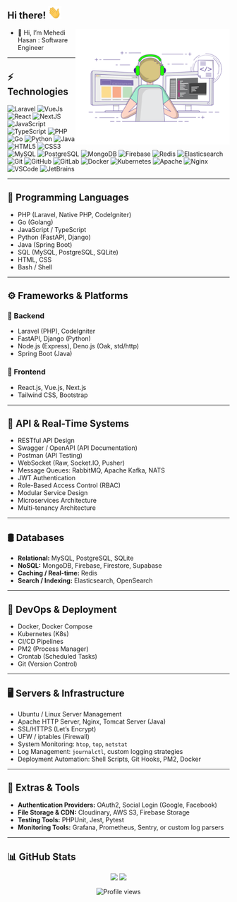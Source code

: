 ## Hi there! <img src="https://github.com/inspirasiprogrammer/inspirasiprogrammer/blob/main/wave.gif" width="30px">
<img align="right" alt="GIF" src="https://raw.githubusercontent.com/devSouvik/devSouvik/master/gif3.gif" width="350" style="max-width: 100%;">

- 👋 Hi, I’m Mehedi Hasan : Software Engineer
---

## ⚡ Technologies

![Laravel](https://img.shields.io/badge/-Laravel-00599C?style=flat-square&logo=Laravel)
![VueJs](https://img.shields.io/badge/vuejs-3.x-brightgreen.svg?style=flat-square)
![React](https://img.shields.io/badge/-React-black?style=flat-square&logo=react)
![NextJS](https://img.shields.io/badge/-Next.js-black?style=flat-square&logo=next.js)
![JavaScript](https://img.shields.io/badge/-JavaScript-black?style=flat-square&logo=javascript)
![TypeScript](https://img.shields.io/badge/-TypeScript-blue?style=flat-square&logo=typescript)
![PHP](https://img.shields.io/badge/-PHP-black?style=flat-square&logo=php)
![Go](https://img.shields.io/badge/-Golang-00ADD8?style=flat-square&logo=go)
![Python](https://img.shields.io/badge/-Python-black?style=flat-square&logo=python)
![Java](https://img.shields.io/badge/-Java-black?style=flat-square&logo=java)
![HTML5](https://img.shields.io/badge/-HTML5-E34F26?style=flat-square&logo=html5&logoColor=white)
![CSS3](https://img.shields.io/badge/-CSS3-1572B6?style=flat-square&logo=css3)
![MySQL](https://img.shields.io/badge/-MySQL-black?style=flat-square&logo=mysql)
![PostgreSQL](https://img.shields.io/badge/-PostgreSQL-336791?style=flat-square&logo=postgresql)
![MongoDB](https://img.shields.io/badge/-MongoDB-4EA94B?style=flat-square&logo=mongodb)
![Firebase](https://img.shields.io/badge/-Firebase-FFA611?style=flat-square&logo=firebase)
![Redis](https://img.shields.io/badge/-Redis-black?style=flat-square&logo=redis)
![Elasticsearch](https://img.shields.io/badge/-Elasticsearch-black?style=flat-square&logo=elasticsearch)
![Git](https://img.shields.io/badge/-Git-black?style=flat-square&logo=git)
![GitHub](https://img.shields.io/badge/-GitHub-181717?style=flat-square&logo=github)
![GitLab](https://img.shields.io/badge/-GitLab-FCA121?style=flat-square&logo=gitlab)
![Docker](https://img.shields.io/badge/-Docker-black?style=flat-square&logo=docker)
![Kubernetes](https://img.shields.io/badge/-Kubernetes-black?style=flat-square&logo=kubernetes)
![Apache](https://img.shields.io/badge/-Apache-black?style=flat-square&logo=apache)
![Nginx](https://img.shields.io/badge/-Nginx-black?style=flat-square&logo=nginx)
![VSCode](https://img.shields.io/badge/-VSCode-black?style=flat-square&logo=visualstudiocode)
![JetBrains](https://img.shields.io/badge/-JetBrains-black?style=flat-square&logo=jetbrains)

---

## 🧠 Programming Languages

- PHP (Laravel, Native PHP, CodeIgniter)  
- Go (Golang)  
- JavaScript / TypeScript  
- Python (FastAPI, Django)  
- Java (Spring Boot)  
- SQL (MySQL, PostgreSQL, SQLite)  
- HTML, CSS  
- Bash / Shell  

---

## ⚙️ Frameworks & Platforms

### 🔧 Backend
- Laravel (PHP), CodeIgniter  
- FastAPI, Django (Python)  
- Node.js (Express), Deno.js (Oak, std/http)  
- Spring Boot (Java)  

### 🎨 Frontend
- React.js, Vue.js, Next.js  
- Tailwind CSS, Bootstrap  

---

## 🔗 API & Real-Time Systems

- RESTful API Design  
- Swagger / OpenAPI (API Documentation)  
- Postman (API Testing)  
- WebSocket (Raw, Socket.IO, Pusher)  
- Message Queues: RabbitMQ, Apache Kafka, NATS  
- JWT Authentication  
- Role-Based Access Control (RBAC)  
- Modular Service Design  
- Microservices Architecture  
- Multi-tenancy Architecture  

---

## 🛢 Databases

- **Relational:** MySQL, PostgreSQL, SQLite  
- **NoSQL:** MongoDB, Firebase, Firestore, Supabase  
- **Caching / Real-time:** Redis  
- **Search / Indexing:** Elasticsearch, OpenSearch  

---

## 🐳 DevOps & Deployment

- Docker, Docker Compose  
- Kubernetes (K8s)  
- CI/CD Pipelines  
- PM2 (Process Manager)  
- Crontab (Scheduled Tasks)  
- Git (Version Control)  

---

## 🖥 Servers & Infrastructure

- Ubuntu / Linux Server Management  
- Apache HTTP Server, Nginx, Tomcat Server (Java)  
- SSL/HTTPS (Let’s Encrypt)  
- UFW / iptables (Firewall)  
- System Monitoring: `htop`, `top`, `netstat`  
- Log Management: `journalctl`, custom logging strategies  
- Deployment Automation: Shell Scripts, Git Hooks, PM2, Docker  

---

## 🔹 Extras & Tools

- **Authentication Providers:** OAuth2, Social Login (Google, Facebook)  
- **File Storage & CDN:** Cloudinary, AWS S3, Firebase Storage  
- **Testing Tools:** PHPUnit, Jest, Pytest  
- **Monitoring Tools:** Grafana, Prometheus, Sentry, or custom log parsers  

---

## 📊 GitHub Stats

<p align="center">
  <img src="https://github-readme-stats.vercel.app/api?username=fnnaeem1881&show_icons=true&count_private=true&theme=tokyonight" width="48%" />
  <img src="https://github-readme-stats.vercel.app/api/top-langs/?username=fnnaeem1881&layout=compact&hide=TeX&theme=tokyonight" width="48%" />
</p>

<p align="center">
  <img src="https://komarev.com/ghpvc/?username=fnnaeem1881&color=green" alt="Profile views" />
</p>
